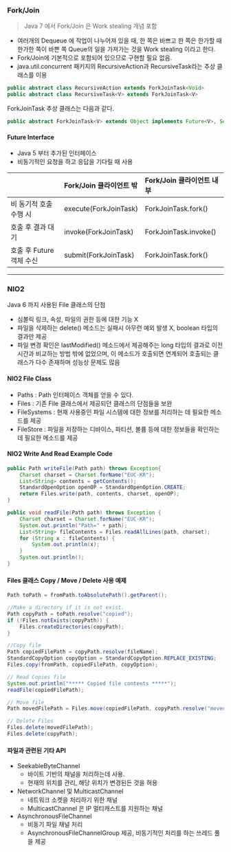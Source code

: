 ### Fork/Join

> Java 7 에서 Fork/Join 은 Work stealing 개념 포함

- 여러개의 Dequeue 에 작업이 나누어져 있을 때, 한 쪽은 바쁘고 한 쪽은 한가할 때 한가한 쪽이 바쁜 쪽 Queue의 일을 가져가는 것을 Work stealing 이라고 한다.
- Fork/Join에 기본적으로 포함되어 있으므로 구현할 필요 없음.
- java.util.concurrent 패키지의 RecursiveAction과 RecursiveTask라는 추상 클래스를 이용

```java
public abstract class RecursiveAction extends ForkJoinTask<Void>
public abstract class RecursiveTask<V> extends ForkJoinTask<V>
```

ForkJoinTask 추상 클래스는 다음과 같다.

```java
public abstract ForkJoinTask<V> extends Object implements Future<V>, Serializable
```

#### Future Interface

- Java 5 부터 추가된 인터페이스
- 비동기적인 요청을 하고 응답을 기다릴 때 사용

|                   | Fork/Join 클라이언트 밖     | Fork/Join 클라이언트 내부    |
|:------------------|:----------------------|:----------------------|
| 비 동기적 호출 수행 시     | execute(ForkJoinTask) | ForkJoinTask.fork()   |
| 호출 후 결과 대기        | invoke(ForkJoinTask)  | ForkJoinTask.invoke() |
| 호출 후 Future 객체 수신 | submit(ForkJoinTask)  | ForkJoinTask.fork()   |



----

### NIO2

Java 6 까지 사용된 File 클래스의 단점
- 심볼릭 링크, 속성, 파일의 권한 등에 대한 기능 X
- 파일을 삭제하는 delete() 메소드는 실패시 아무런 예외 발생 X, boolean 타입의 결과만 제공
- 파일 변경 확인은 lastModified() 메소드에서 제공해주는 long 타입의 결과로 이전 시간과 비교하는 방법 밖에 없었으며, 이 메소드가 호출되면 연계되어 호출되는 클래스가 다수 존재하며 성능상 문제도 많음


#### NIO2 File Class

- Paths : Path 인터페이스 객체를 얻을 수 있다.
- Files : 기존 File 클래스에서 제공되던 클래스의 단점들을 보완
- FileSystems : 현재 사용중인 파일 시스템에 대한 정보를 처리하는 데 필요한 메소드를 제공
- FileStore : 파일을 저장하는 디바이스, 파티션, 볼륨 등에 대한 정보들을 확인하는 데 필요한 메소드를 제공


#### NIO2 Write And Read Example Code

```java
public Path writeFile(Path path) throws Exception{
    Charset charset = Charset.forName("EUC-KR");
    List<String> contents = getContents();
    StandardOpenOption openOP = StandardOpenOption.CREATE;
    return Files.write(path, contents, charset, openOP);
}

public void readFile(Path path) throws Exception {
    Charset charset = Charset.forName("EUC-KR");
    System.out.println("Path=" + path);
    List<String> fileContents = Files.readAllLines(path, charset);
    for (String x : fileContents) {
        System.out.println(x);
    }
    System.out.println();
}
```

#### Files 클래스 Copy / Move / Delete 사용 예제

```java
Path toPath = fromPath.toAbsolutePath().getParent();

//Make a directory if it is not exist.
Path copyPath = toPath.resolve("copied");
if (!Files.notExists(copyPath)) {
    Files.createDirectories(copyPath);
}

//Copy file
Path copiedFilePath = copyPath.resolve(fileName);
StandardCopyOption copyOption = StandardCopyOption.REPLACE_EXISTING;
Files.copy(fromPath, copiedFilePath, copyOption);

// Read Copies file
System.out.println("***** Copied file contents *****");
readFile(copiedFilePath);

// Move file
Path movedFilePath = Files.move(copiedFilePath, copyPath.resolve("moved.txt"), copyOption);

// Delete Files
Files.delete(movedFilePath);
Files.delete(copyPath);
```

#### 파일과 관련된 기타 API

- SeekableByteChannel
  - 바이트 기반의 채널을 처리하는데 사용.
  - 현재의 위치를 관리, 해당 위치가 변경된든 것을 허용
- NetworkChannel 및 MulticastChannel
  - 네트워크 소켓을 처리하기 위한 채널
  - MulticastChannel 은 IP 멀티캐스트를 지원하는 채널
- AsynchronousFileChannel
  - 비동기 파일 채널 처리
  - AsynchronousFileChannelGroup 제공, 비동기적인 처리를 하는 쓰레드 풀을 제공
